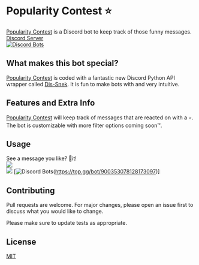 # Popularity Contest ⭐

[Popularity Contest](https://discord.com/api/oauth2/authorize?client_id=900353078128173097&permissions=274878032976&scope=bot%20applications.commands) is a Discord bot to keep track of those funny messages.
[Discord Server](https://discord.gg/wSQ92ng2f9)\
[![Discord Bots](https://top.gg/api/widget/servers/900353078128173097.svg)](https://top.gg/bot/900353078128173097)

## What makes this bot special?
[Popularity Contest](https://discord.com/api/oauth2/authorize?client_id=900353078128173097&permissions=274878032976&scope=bot%20applications.commands) is coded with a fantastic new Discord Python API wrapper called [Dis-Snek](https://github.com/Discord-Snake-Pit/Dis-Snek). It is fun to make bots with and very intuitive.

## Features and Extra Info
[Popularity Contest](https://discord.com/api/oauth2/authorize?client_id=900353078128173097&permissions=274878032976&scope=bot%20applications.commands) will keep track of messages that are reacted on with a `⭐`. The bot is customizable with more filter options coming soon™️.

## Usage
See a message you like? 🌠it!\
![](https://cdn.discordapp.com/attachments/860800420569546772/901996911257595944/unknown.png)\
![](https://media.discordapp.net/attachments/860800420569546772/901996109944209429/unknown.png)
[![Discord Bots](https://top.gg/api/widget/servers/900353078128173097.svg)(https://top.gg/bot/900353078128173097)]

## Contributing
Pull requests are welcome. For major changes, please open an issue first to discuss what you would like to change.

Please make sure to update tests as appropriate.

## License
[MIT](https://choosealicense.com/licenses/mit/)
